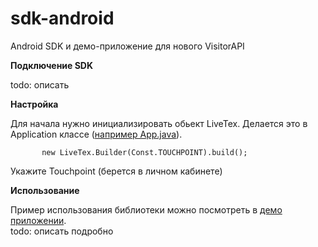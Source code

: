 # sdk-android
Android SDK и демо-приложение для нового VisitorAPI

**Подключение SDK**

todo: описать

**Настройка**

Для начала нужно инициализировать обьект LiveTex.
Делается это в Application классе
([например App.java](demo/src/main/java/ru/livetex/demoapp/App.java)).

`		new LiveTex.Builder(Const.TOUCHPOINT).build();`

Укажите Touchpoint
(берется в личном кабинете)

**Использование**

Пример использования библиотеки можно посмотреть в
[демо приложении](demo/).  
todo: описать подробно

